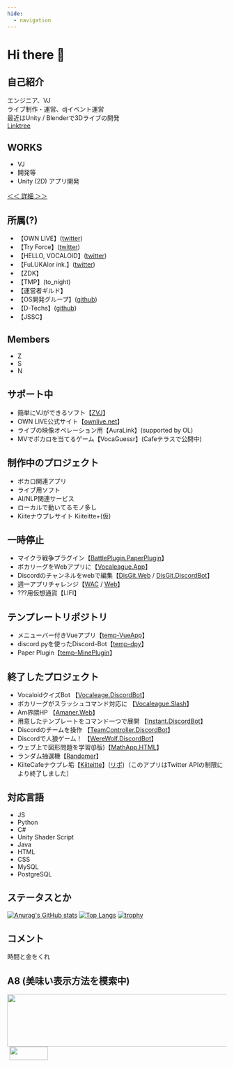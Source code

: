 ```yaml
---
hide:
  - navigation
---
```


# Hi there 👋

## 自己紹介
エンジニア、VJ<br />
ライブ制作・運営、djイベント運営<br />
最近はUnity / Blenderで3Dライブの開発<br />
[Linktree](https://linktr.ee/zect3279 "いろんなリンク集")

## WORKS
- VJ
- 開発等
- Unity (2D) アプリ開発

<a href="/works/" rel="my works">＜＜ 詳細 ＞＞</a>

## 所属(?)
- 【OWN LIVE】([twitter](https://twitter.com/OWN_LIVE39))
- 【Try Force】([twitter](https://twitter.com/Try04_squad))
- 【HELLO, VOCALOID】([twitter](https://twitter.com/HELLO_Tempest39))
- 【FuLUKAlor ink.】([twitter](https://twitter.com/luka_fanmade))
- 【ZDK】
- 【TMP】(to_night)
- 【運営者ギルド】
- 【OS開発グループ】([github](https://github.com/linuxcodevserver))
- 【D-Techs】([github](https://github.com/Diverse-Techs-Circle))
- 【JSSC】

## Members
- Z
- S
- N

## サポート中
- 簡単にVJができるソフト【[ZVJ](https://zect.booth.pm/items/4976418)】
- OWN LIVE公式サイト【[ownlive.net](https://www.ownlive.net)】
- ライブの映像オペレーション用【AuraLink】(supported by OL)
- MVでボカロを当てるゲーム【VocaGuessr】(Cafeテラスで公開中)

## 制作中のプロジェクト
- ボカロ関連アプリ
- ライブ用ソフト
- AI/NLP関連サービス
- ローカルで動いてるモノ多し
- Kiiteナウプレサイト Kiiteitte+(仮)

## 一時停止
- マイクラ戦争プラグイン【[BattlePlugin.PaperPlugin](https://github.com/Zect3279/BattlePlugin)】
- ボカリーグをWebアプリに【[Vocaleague.App](https://github.com/TeamAmaner/Vocaleague)】
- Discordのチャンネルをwebで編集【[DisGit.Web](https://github.com/Zect3279/DisGit) / [DisGit.DiscordBot](https://github.com/qmelo/disgit)】
- 週一アプリチャレンジ【[WAC](https://github.com/Zect3279/Weekly-App) / [Web](https://wac.zscode.net)】
- ???用仮想通貨【LIFI】

## テンプレートリポジトリ
- メニューバー付きVueアプリ【[temp-VueApp](https://github.com/Zect3279/temp-VueApp)】
- discord.pyを使ったDiscord-Bot【[temp-dpy](https://github.com/Zect3279/temp-dpy)】
- Paper Plugin【[temp-MinePlugin](https://github.com/Zect3279/temp-MinePlugin)】

## 終了したプロジェクト
- VocaloidクイズBot 【[Vocaleage.DiscordBot](https://github.com/Zect3279/VocaLeague)】
- ボカリーグがスラッシュコマンド対応に 【[Vocaleague.Slash](https://github.com/Zect3279/Vocaleague-Slash)】
- Am界隈HP 【[Amaner.Web](https://github.com/TeamAmaner/TeamAmaner.github.io)】
- 用意したテンプレートをコマンド一つで展開 【[Instant.DiscordBot](https://github.com/Zect3279/instant)】
- Discordのチームを操作 【[TeamController.DiscordBot](https://github.com/Zect3279/team)】
- Discordで人狼ゲーム！ 【[WereWolf.DiscordBot](https://github.com/Zect3279/werewolf)】
- ウェブ上で図形問題を学習(β版)【[MathApp.HTML](https://github.com/Zect3279/Study-App)】
- ランダム抽選機【[Randomer](https://randomer.zscode.net/)】
- KiiteCafeナウプレ垢【[Kiiteitte](https://twitter.com/Kiiteitte)】([リポ](https://github.com/Zect3279/Kiiteitte))（このアプリはTwitter APIの制限により終了しました）

## 対応言語
- JS
- Python
- C#
- Unity Shader Script
- Java
- HTML
- CSS
- MySQL
- PostgreSQL

## ステータスとか
[![Anurag's GitHub stats](https://github-readme-stats.vercel.app/api?username=Zect3279&show_icons=true&theme=dark)](https://github.com/anuraghazra/github-readme-stats)
[![Top Langs](https://github-readme-stats.vercel.app/api/top-langs/?username=Zect3279&theme=dark)](https://github.com/anuraghazra/github-readme-stats)
[![trophy](https://github-profile-trophy.vercel.app/?username=Zect3279&theme=onedark)](https://github.com/ryo-ma/github-profile-trophy)

## コメント
時間と金をくれ

## A8 (美味い表示方法を模索中)

<a href="https://px.a8.net/svt/ejp?a8mat=3ZB3AT+3PYJW2+4EKC+62U35" rel="nofollow">
<img border="0" width="936" height="120" alt="" src="https://www29.a8.net/svt/bgt?aid=240702581225&wid=001&eno=01&mid=s00000020550001021000&mc=1"></a>
<img border="0" width="1" height="1" src="https://www14.a8.net/0.gif?a8mat=3ZB3AT+3PYJW2+4EKC+62U35" alt="">

<a href="https://px.a8.net/svt/ejp?a8mat=3ZB3AT+3ENBEA+0K+10W0N5" rel="nofollow">
<img border="0" width="88" height="31" alt="" src="https://www29.a8.net/svt/bgt?aid=240702581206&wid=001&eno=01&mid=s00000000002006196000&mc=1"></a>
<img border="0" width="1" height="1" src="https://www18.a8.net/0.gif?a8mat=3ZB3AT+3ENBEA+0K+10W0N5" alt="">

